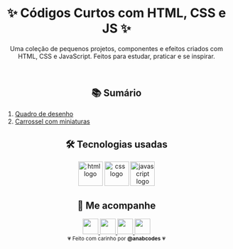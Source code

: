 <h1 align="center">
  ✨ Códigos Curtos com HTML, CSS e JS ✨  
</h1>

<div align="center">

Uma coleção de pequenos projetos, componentes e efeitos criados com HTML, CSS e JavaScript. Feitos para estudar, praticar e se inspirar.

<br>
</div>

<h2 align="center">📚 Sumário</h2>

<div align="start">

1. [Quadro de desenho](./1-QuadroRabisco/index.html)
2. [Carrossel com miniaturas](./2-CarrosselMiniaturas/index.html)

</div>

<h2 align="center">🛠️ Tecnologias usadas</h2>

<div align="center">

<img src="https://skillicons.dev/icons?i=html" height="55" alt="html logo" />
<img src="https://skillicons.dev/icons?i=css" height="55" alt="css logo" />
<img src="https://skillicons.dev/icons?i=javascript" height="55" alt="javascript logo" />

</div>

<h2 align="center">💌 Me acompanhe</h2>

<div align="center">

<a href="https://www.instagram.com/anajcodes/" target="_blank">
  <img src="https://img.shields.io/static/v1?message=Instagram&logo=instagram&label=&color=EC4899&logoColor=white&labelColor=&style=for-the-badge" height="35" />
</a>
<a href="https://www.youtube.com/@anabcodes" target="_blank">
  <img src="https://img.shields.io/static/v1?message=Youtube&logo=youtube&label=&color=F472B6&logoColor=white&labelColor=&style=for-the-badge" height="35" />
</a>
<a href="mailto:contatoanabraghim@gmail.com" target="_blank">
  <img src="https://img.shields.io/static/v1?message=Gmail&logo=gmail&label=&color=60A5FA&logoColor=white&labelColor=&style=for-the-badge" height="35" />
</a>
<a href="https://www.linkedin.com/in/anabraghim" target="_blank">
  <img src="https://img.shields.io/static/v1?message=LinkedIn&logo=linkedin&label=&color=3B82F6&logoColor=white&labelColor=&style=for-the-badge" height="35" />
</a>

</div>

<div align="center">
  <sub>💗 Feito com carinho por <strong>@anabcodes</strong> 💗</sub>
</div>
